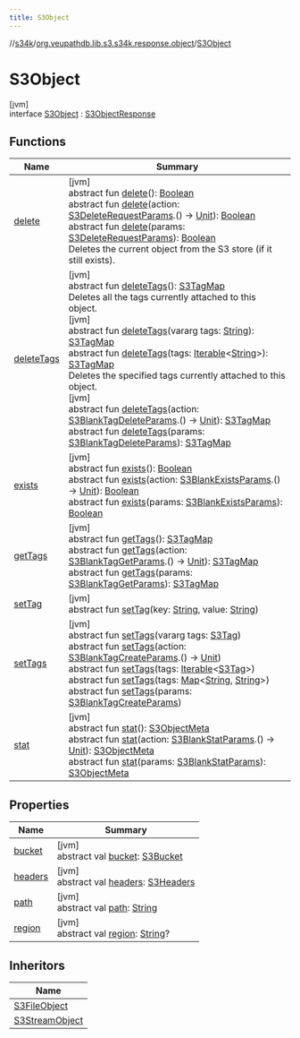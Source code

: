 ```yaml
---
title: S3Object
---
```

//[s34k](../../../index.html)/[org.veupathdb.lib.s3.s34k.response.object](../index.html)/[S3Object](index.html)



# S3Object



[jvm]\
interface [S3Object](index.html) : [S3ObjectResponse](../-s3-object-response/index.html)



## Functions


| Name | Summary |
|---|---|
| [delete](delete.html) | [jvm]<br>abstract fun [delete](delete.html)(): [Boolean](https://kotlinlang.org/api/latest/jvm/stdlib/kotlin/-boolean/index.html)<br>abstract fun [delete](delete.html)(action: [S3DeleteRequestParams](../../org.veupathdb.lib.s3.s34k.requests/-s3-delete-request-params/index.html).() -&gt; [Unit](https://kotlinlang.org/api/latest/jvm/stdlib/kotlin/-unit/index.html)): [Boolean](https://kotlinlang.org/api/latest/jvm/stdlib/kotlin/-boolean/index.html)<br>abstract fun [delete](delete.html)(params: [S3DeleteRequestParams](../../org.veupathdb.lib.s3.s34k.requests/-s3-delete-request-params/index.html)): [Boolean](https://kotlinlang.org/api/latest/jvm/stdlib/kotlin/-boolean/index.html)<br>Deletes the current object from the S3 store (if it still exists). |
| [deleteTags](delete-tags.html) | [jvm]<br>abstract fun [deleteTags](delete-tags.html)(): [S3TagMap](../../org.veupathdb.lib.s3.s34k.fields.tags/-s3-tag-map/index.html)<br>Deletes all the tags currently attached to this object.<br>[jvm]<br>abstract fun [deleteTags](delete-tags.html)(vararg tags: [String](https://kotlinlang.org/api/latest/jvm/stdlib/kotlin/-string/index.html)): [S3TagMap](../../org.veupathdb.lib.s3.s34k.fields.tags/-s3-tag-map/index.html)<br>abstract fun [deleteTags](delete-tags.html)(tags: [Iterable](https://kotlinlang.org/api/latest/jvm/stdlib/kotlin.collections/-iterable/index.html)&lt;[String](https://kotlinlang.org/api/latest/jvm/stdlib/kotlin/-string/index.html)&gt;): [S3TagMap](../../org.veupathdb.lib.s3.s34k.fields.tags/-s3-tag-map/index.html)<br>Deletes the specified tags currently attached to this object.<br>[jvm]<br>abstract fun [deleteTags](delete-tags.html)(action: [S3BlankTagDeleteParams](../../org.veupathdb.lib.s3.s34k.requests/-s3-blank-tag-delete-params/index.html).() -&gt; [Unit](https://kotlinlang.org/api/latest/jvm/stdlib/kotlin/-unit/index.html)): [S3TagMap](../../org.veupathdb.lib.s3.s34k.fields.tags/-s3-tag-map/index.html)<br>abstract fun [deleteTags](delete-tags.html)(params: [S3BlankTagDeleteParams](../../org.veupathdb.lib.s3.s34k.requests/-s3-blank-tag-delete-params/index.html)): [S3TagMap](../../org.veupathdb.lib.s3.s34k.fields.tags/-s3-tag-map/index.html) |
| [exists](exists.html) | [jvm]<br>abstract fun [exists](exists.html)(): [Boolean](https://kotlinlang.org/api/latest/jvm/stdlib/kotlin/-boolean/index.html)<br>abstract fun [exists](exists.html)(action: [S3BlankExistsParams](../../org.veupathdb.lib.s3.s34k.requests/-s3-blank-exists-params/index.html).() -&gt; [Unit](https://kotlinlang.org/api/latest/jvm/stdlib/kotlin/-unit/index.html)): [Boolean](https://kotlinlang.org/api/latest/jvm/stdlib/kotlin/-boolean/index.html)<br>abstract fun [exists](exists.html)(params: [S3BlankExistsParams](../../org.veupathdb.lib.s3.s34k.requests/-s3-blank-exists-params/index.html)): [Boolean](https://kotlinlang.org/api/latest/jvm/stdlib/kotlin/-boolean/index.html) |
| [getTags](get-tags.html) | [jvm]<br>abstract fun [getTags](get-tags.html)(): [S3TagMap](../../org.veupathdb.lib.s3.s34k.fields.tags/-s3-tag-map/index.html)<br>abstract fun [getTags](get-tags.html)(action: [S3BlankTagGetParams](../../org.veupathdb.lib.s3.s34k.requests/-s3-blank-tag-get-params/index.html).() -&gt; [Unit](https://kotlinlang.org/api/latest/jvm/stdlib/kotlin/-unit/index.html)): [S3TagMap](../../org.veupathdb.lib.s3.s34k.fields.tags/-s3-tag-map/index.html)<br>abstract fun [getTags](get-tags.html)(params: [S3BlankTagGetParams](../../org.veupathdb.lib.s3.s34k.requests/-s3-blank-tag-get-params/index.html)): [S3TagMap](../../org.veupathdb.lib.s3.s34k.fields.tags/-s3-tag-map/index.html) |
| [setTag](set-tag.html) | [jvm]<br>abstract fun [setTag](set-tag.html)(key: [String](https://kotlinlang.org/api/latest/jvm/stdlib/kotlin/-string/index.html), value: [String](https://kotlinlang.org/api/latest/jvm/stdlib/kotlin/-string/index.html)) |
| [setTags](set-tags.html) | [jvm]<br>abstract fun [setTags](set-tags.html)(vararg tags: [S3Tag](../../org.veupathdb.lib.s3.s34k/-s3-tag/index.html))<br>abstract fun [setTags](set-tags.html)(action: [S3BlankTagCreateParams](../../org.veupathdb.lib.s3.s34k.requests/-s3-blank-tag-create-params/index.html).() -&gt; [Unit](https://kotlinlang.org/api/latest/jvm/stdlib/kotlin/-unit/index.html))<br>abstract fun [setTags](set-tags.html)(tags: [Iterable](https://kotlinlang.org/api/latest/jvm/stdlib/kotlin.collections/-iterable/index.html)&lt;[S3Tag](../../org.veupathdb.lib.s3.s34k/-s3-tag/index.html)&gt;)<br>abstract fun [setTags](set-tags.html)(tags: [Map](https://kotlinlang.org/api/latest/jvm/stdlib/kotlin.collections/-map/index.html)&lt;[String](https://kotlinlang.org/api/latest/jvm/stdlib/kotlin/-string/index.html), [String](https://kotlinlang.org/api/latest/jvm/stdlib/kotlin/-string/index.html)&gt;)<br>abstract fun [setTags](set-tags.html)(params: [S3BlankTagCreateParams](../../org.veupathdb.lib.s3.s34k.requests/-s3-blank-tag-create-params/index.html)) |
| [stat](stat.html) | [jvm]<br>abstract fun [stat](stat.html)(): [S3ObjectMeta](../-s3-object-meta/index.html)<br>abstract fun [stat](stat.html)(action: [S3BlankStatParams](../../org.veupathdb.lib.s3.s34k.requests/-s3-blank-stat-params/index.html).() -&gt; [Unit](https://kotlinlang.org/api/latest/jvm/stdlib/kotlin/-unit/index.html)): [S3ObjectMeta](../-s3-object-meta/index.html)<br>abstract fun [stat](stat.html)(params: [S3BlankStatParams](../../org.veupathdb.lib.s3.s34k.requests/-s3-blank-stat-params/index.html)): [S3ObjectMeta](../-s3-object-meta/index.html) |


## Properties


| Name | Summary |
|---|---|
| [bucket](../../org.veupathdb.lib.s3.s34k.response/-s3-response/bucket.html) | [jvm]<br>abstract val [bucket](../../org.veupathdb.lib.s3.s34k.response/-s3-response/bucket.html): [S3Bucket](../../org.veupathdb.lib.s3.s34k.response.bucket/-s3-bucket/index.html) |
| [headers](../../org.veupathdb.lib.s3.s34k.response/-s3-response/headers.html) | [jvm]<br>abstract val [headers](../../org.veupathdb.lib.s3.s34k.response/-s3-response/headers.html): [S3Headers](../../org.veupathdb.lib.s3.s34k.fields.headers/-s3-headers/index.html) |
| [path](../-s3-object-response/path.html) | [jvm]<br>abstract val [path](../-s3-object-response/path.html): [String](https://kotlinlang.org/api/latest/jvm/stdlib/kotlin/-string/index.html) |
| [region](../../org.veupathdb.lib.s3.s34k.response/-s3-response/region.html) | [jvm]<br>abstract val [region](../../org.veupathdb.lib.s3.s34k.response/-s3-response/region.html): [String](https://kotlinlang.org/api/latest/jvm/stdlib/kotlin/-string/index.html)? |


## Inheritors


| Name |
|---|
| [S3FileObject](../-s3-file-object/index.html) |
| [S3StreamObject](../-s3-stream-object/index.html) |

